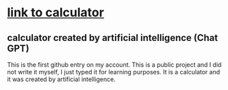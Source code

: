 <h1><a href="[file:///D:/projekty/index.html](https://kamisantoss.github.io/calculator-ChatGPT/)">link to calculator</a></h1>
<h2>calculator created by artificial intelligence (Chat GPT)</h2>
<p>This is the first github entry on my account. This is a public project and I did not write it myself, I just typed it for learning purposes. It is a calculator and it was created by artificial intelligence.</p>
